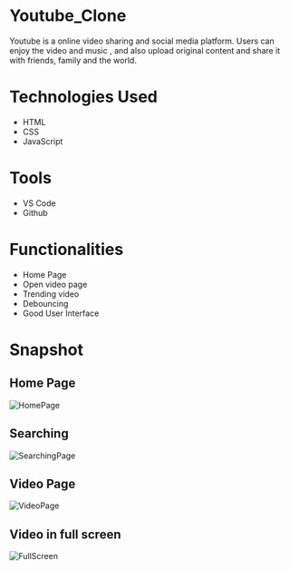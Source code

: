 # Youtube_Clone
Youtube is a online video sharing and social media platform. Users can enjoy the video and music , and also upload original content and share it with friends, family and the world.

# Technologies Used
* HTML
* CSS
* JavaScript

# Tools
* VS Code
* Github

# Functionalities
* Home Page
* Open video page
* Trending video
* Debouncing 
* Good User Interface

# Snapshot
## Home Page
![HomePage](https://imgbox.com/9CiAbysk)

## Searching
![SearchingPage](https://imgbox.com/4cSdLC4M)

## Video Page
![VideoPage](https://imgbox.com/bopxyBko)

## Video in full screen 
![FullScreen](https://imgbox.com/obBYYhML)
